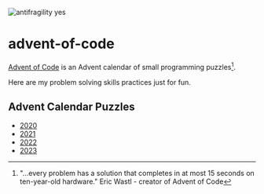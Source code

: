 ![antifragility yes](https://img.shields.io/badge/antifragile-yes-blue)

# advent-of-code
[Advent of Code](https://adventofcode.com/) is an Advent calendar of small programming puzzles[^1].

Here are my problem solving skills practices just for fun.

## Advent Calendar Puzzles  

- [2020](https://github.com/arloncunha/advent-of-code/blob/main/doc/2020.md#adventofcode2020)
- [2021](https://github.com/arloncunha/advent-of-code/blob/main/doc/2021.md#adventofcode2021)
- [2022](https://github.com/arloncunha/advent-of-code/blob/main/doc/2022.md#adventofcode2022)
- [2023](https://github.com/arloncunha/advent-of-code/blob/main/doc/2023.md#adventofcode2023)

[^1]: "...every problem has a solution that completes in at most 15 seconds on ten-year-old hardware." Eric Wastl - creator of Advent of Code
